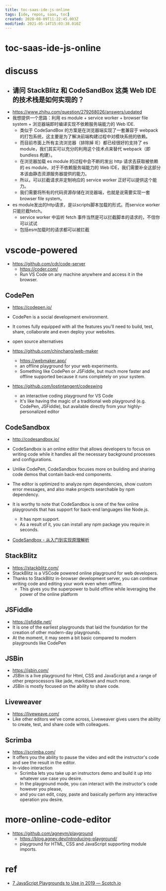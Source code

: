 ```yaml
---
title: toc-saas-ide-js-online
tags: [ide, repos, saas, toc]
created: 2020-08-09T11:22:45.003Z
modified: 2021-05-14T15:03:38.010Z
---
```


# toc-saas-ide-js-online

# discuss

- ## 请问 StackBlitz 和 CodeSandBox 这类 Web IDE 的技术栈是如何实现的？
- https://www.zhihu.com/question/279268026/answers/updated
- 我想提供一个思路：利用 es module + service worker + browser file system + 浏览器端即时编译实现不依赖服务端能力的 Web IDE.
  - 类似于 CodeSandBox 的方案是在浏览器端实现了一套兼容于 webpack 的打包系统，这主要是为了解决前端构建过程中对模块系统的依赖。
  - 而目前市面上所有主流浏览器（排除掉 IE）都已经很好的支持了 es module，我们其实可以充分的利用这个技术点来替代 webpack（即 bundless 构建）。
  - 在浏览器加载 es module 的过程中会不断的发出 http 请求去获取被依赖的 es module，对于不依赖服务端能力的 Web IDE，我们需要补全这部分本该由静态资源服务器提供的能力。
  - 所以，可以拦截请求并定制响应的 service worker 正好可以提供这个能力。
  - 我们需要将所有的代码资源存储在浏览器端，也就是说需要实现一套 browser file system。
- es module发出的http请求，是以scripts脚本加载的形式。而service worker只能拦截fetch。
  - service worker 中监听 fetch 事件当然是可以拦截脚本的请求的，不信你可以试试
  - 包括esm加载时的请求都可以被拦截
# vscode-powered
- https://github.com/cdr/code-server
  - https://coder.com/
  - Run VS Code on any machine anywhere and access it in the browser.

## CodePen

- https://codepen.io/
- CodePen is a social development environment. 
- It comes fully equipped with all the features you'll need to build, test, share, collaborate and even deploy your websites.

- open source alternatives
- https://github.com/chinchang/web-maker
  - https://webmaker.app/
  - an offline playground for your web experiments. 
  - Something like CodePen or JSFiddle, but much more faster and offline supported because it runs completely on your system.
- https://github.com/lostintangent/codeswing
  - an interactive coding playground for VS Code
  - It's like having the magic of a traditional web playground (e.g. CodePen, JSFiddle), but available directly from your highly-personalized editor

## CodeSandbox

- http://codesandbox.io/
- CodeSandbox is an online editor that allows developers to focus on writing code while it handles all the necessary background processes and configurations. 
- Unlike CodePen, CodeSandbox focuses more on building and sharing code demos that contain back-end components. 
- The editor is optimized to analyze npm dependencies, show custom error messages, and also make projects searchable by npm dependency.
- It is worthy to note that CodeSandbox is one of the few online playgrounds that has support for back-end languages like Node.js. 
  - It has npm support. 
  - As a result of it, you can install any npm package you require in seconds.

- [CodeSandbox - 从入门到实现原理解析](https://www.yuque.com/wangxiangzhong/aob8up)

## StackBlitz

- https://stackblitz.com/
- StackBlitz is a VSCode powered online playground for web developers. 
- Thanks to StackBlitz in-browser development server, you can continue writing code and editing your work even when offline. 
  - This gives you the superpower to build offline while leveraging the power of the online platform

## JSFiddle

- https://jsfiddle.net/
- It is one of the earliest playgrounds that laid the foundation for the creation of other modern-day playgrounds. 
- At the moment, it may seem a bit basic compared to modern playgrounds like CodePen

## JSBin

- https://jsbin.com/
- JSBin is a live playground for Html, CSS and JavaScript and a range of other preprocessors like jade, markdown and much more.
- JSBin is mostly focused on the ability to share code.

## Liveweaver

- https://liveweave.com/
- Like other editors we've come across, Liveweaver gives users the ability to create, test, and share code with colleagues.

## Scrimba

- https://scrimba.com/
- It offers you the ability to pause the video and edit the instructor's code and see the result in the editor.
- In-video interaction
  - Scrimba lets you take up an instructors demo and build it up into whatever use case you desire. 
  - In the playground mode, you can interact with the instructor's code however you please, 
  - and you can edit, copy, paste and basically perform any interactive operation you desire.
# more-online-code-editor
- https://github.com/agneym/playground
  - https://blog.agney.dev/introducing-playground/
  - playground for HTML, CSS and JavaScript supporting module imports.
# ref
- [7 JavaScript Playgrounds to Use in 2019 ― Scotch.io](https://scotch.io/tutorials/7-javascript-playgrounds-to-use-in-2019)
